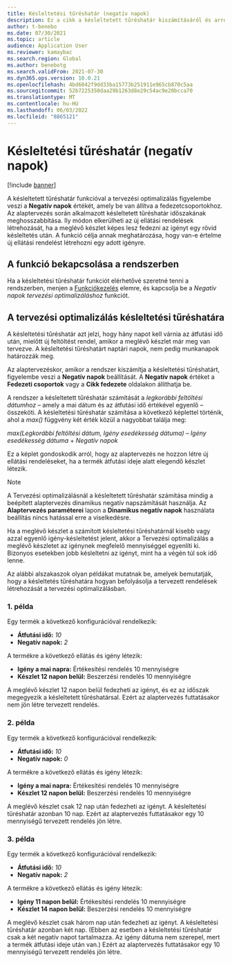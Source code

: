 ```yaml
---
title: Késleltetési tűréshatár (negatív napok)
description: Ez a cikk a késleltetett tűréshatár kiszámításáról és arról nyújt tájékoztatást, hogy hogyan befolyásolja a tervezett rendelések létrehozását a tervezési optimalizálásban.
author: t-benebo
ms.date: 07/30/2021
ms.topic: article
audience: Application User
ms.reviewer: kamaybac
ms.search.region: Global
ms.author: benebotg
ms.search.validFrom: 2021-07-30
ms.dyn365.ops.version: 10.0.21
ms.openlocfilehash: 4bd6042f9dd33ba15773b251911e965cb870c5aa
ms.sourcegitcommit: 52b7225350daa29b1263d8e29c54ac9e20bcca70
ms.translationtype: MT
ms.contentlocale: hu-HU
ms.lasthandoff: 06/03/2022
ms.locfileid: "8865121"
---
```

# <a name="delay-tolerance-negative-days"></a>Késleltetési tűréshatár (negatív napok)

[!include [banner](../../includes/banner.md)]

A késleltetett tűréshatár funkcióval a tervezési optimalizálás figyelembe veszi a **Negatív napok** értékét, amely be van állítva a fedezetcsoportokhoz. Az alaptervezés során alkalmazott késleltetett tűréshatár időszakának meghosszabbítása. Ily módon elkerülheti az új ellátási rendelések létrehozását, ha a meglévő készlet képes lesz fedezni az igényt egy rövid késleltetés után. A funkció célja annak meghatározása, hogy van-e értelme új ellátási rendelést létrehozni egy adott igényre.

## <a name="turn-on-the-feature-in-your-system"></a>A funkció bekapcsolása a rendszerben

Ha a késleltetési tűréshatár funkciót elérhetővé szeretné tenni a rendszerben, menjen a [Funkciókezelés](../../../fin-ops-core/fin-ops/get-started/feature-management/feature-management-overview.md) elemre, és kapcsolja be a *Negatív napok tervezési optimalizáláshoz* funkciót.

## <a name="delay-tolerance-in-planning-optimization"></a>A tervezési optimalizálás késleltetési tűréshatára

A késleltetési tűréshatár azt jelzi, hogy hány napot kell várnia az átfutási idő után, mielőtt új feltöltést rendel, amikor a meglévő készlet már meg van tervezve. A késleltetési tűréshatárt naptári napok, nem pedig munkanapok határozzák meg.

Az alaptervezéskor, amikor a rendszer kiszámítja a késleltetési tűréshatárt, figyelembe veszi a **Negatív napok** beállítását. A **Negatív napok** értéket a **Fedezeti csoportok** vagy a **Cikk fedezete** oldalakon állíthatja be.

A rendszer a késleltetett tűréshatár számítását a *legkorábbi feltöltési dátumhoz* – amely a mai dátum és az átfutási idő értékével egyenlő – összeköti. A késleltetési tűréshatár számítása a következő képlettel történik, ahol a *max()* függvény két érték közül a nagyobbat találja meg:

*max(Legkorábbi feltöltési dátum, Igény esedékesség dátuma)* – *Igény esedékesség dátuma* + *Negatív napok*

Ez a képlet gondoskodik arról, hogy az alaptervezés ne hozzon létre új ellátási rendeléseket, ha a termék átfutási ideje alatt elegendő készlet létezik.

> [!NOTE]
> A Tervezési optimalizálásnál a késleltetett tűréshatár számítása mindig a beépített alaptervezés dinamikus negatív napszámítását használja. Az **Alaptervezés paraméterei** lapon a **Dinamikus negatív napok** használata beállítás nincs hatással erre a viselkedésre.

Ha a meglévő készlet a számított késleltetési tűréshatárnál kisebb vagy azzal egyenlő igény-késleltetést jelent, akkor a Tervezési optimalizálás a meglévő készletet az igénynek megfelelő mennyiséggel egyenlíti ki. Bizonyos esetekben jobb késleltetni az igényt, mint ha a végén túl sok idő lenne.

Az alábbi alszakaszok olyan példákat mutatnak be, amelyek bemutatják, hogy a késleltetés tűréshatára hogyan befolyásolja a tervezett rendelések létrehozását a tervezési optimalizálásban.

### <a name="example-1"></a>1. példa

Egy termék a következő konfigurációval rendelkezik:

- **Átfutási idő:** *10*
- **Negatív napok:** *2*

A termékre a következő ellátás és igény létezik:

- **Igény a mai napra:** Értékesítési rendelés 10 mennyiségre
- **Készlet 12 napon belül:** Beszerzési rendelés 10 mennyiségre

A meglévő készlet 12 napon belül fedezheti az igényt, és ez az időszak megegyezik a késleltetett tűréshatársal. Ezért az alaptervezés futtatásakor nem jön létre tervezett rendelés.

### <a name="example-2"></a>2. példa

Egy termék a következő konfigurációval rendelkezik:

- **Átfutási idő:** *10*
- **Negatív napok:** *0*

A termékre a következő ellátás és igény létezik:

- **Igény a mai napra:** Értékesítési rendelés 10 mennyiségre
- **Készlet 12 napon belül:** Beszerzési rendelés 10 mennyiségre

A meglévő készlet csak 12 nap után fedezheti az igényt. A késleltetési tűréshatár azonban 10 nap. Ezért az alaptervezés futtatásakor egy 10 mennyiségű tervezett rendelés jön létre.

### <a name="example-3"></a>3. példa

Egy termék a következő konfigurációval rendelkezik:

- **Átfutási idő:** *10*
- **Negatív napok:** *2*

A termékre a következő ellátás és igény létezik:

- **Igény 11 napon belül:** Értékesítési rendelés 10 mennyiségre
- **Készlet 14 napon belül:** Beszerzési rendelés 10 mennyiségre

A meglévő készlet csak három nap után fedezheti az igényt. A késleltetési tűréshatár azonban két nap. (Ebben az esetben a késleltetési tűréshatár csak a két negatív napot tartalmazza. Az igény dátuma nem szerepel, mert a termék átfutási ideje után van.) Ezért az alaptervezés futtatásakor egy 10 mennyiségű tervezett rendelés jön létre.
